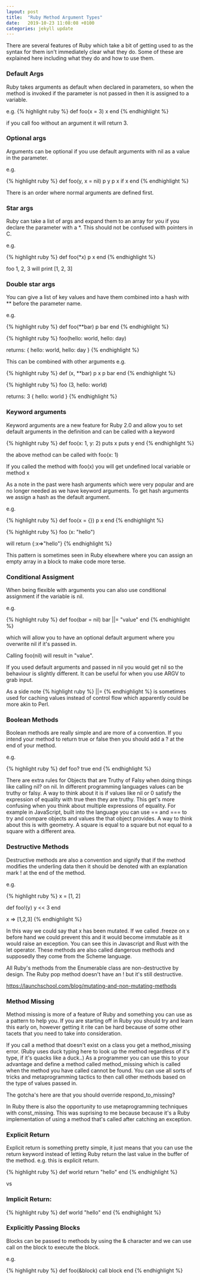 ```yaml
---
layout: post
title:  "Ruby Method Argument Types"
date:   2019-10-23 11:08:08 +0100
categories: jekyll update
---
```

There are several features of Ruby which take a bit of getting used to as the syntax for them isn't immediately clear what they do. Some of these are explained here including what they do and how to use them.

### Default Args

Ruby takes arguments as default when declared in parameters, so when the method is invoked if the parameter is not passed in then it is assigned to a variable.

e.g.
{% highlight ruby %}
def foo(x = 3)
   x
end
{% endhighlight %}

if you call foo without an argument it will return 3.

### Optional args

Arguments can be optional if you use default arguments with nil as a value in the parameter.

e.g.

{% highlight ruby %}
def foo(y, x = nil)
   p y
   p x if x
end
{% endhighlight %}

There is an order where normal arguments are defined first.

### Star args

Ruby can take a list of args and expand them to an array for you if you declare the parameter with a *. This should not be confused with pointers in C.

e.g.

{% highlight ruby %}
def foo(*x)
   p x
end
{% endhighlight %}

foo 1, 2, 3 will print [1, 2, 3]

### Double star args

You can give a list of key values and have them combined into a hash with ** before the parameter name.

e.g.

{% highlight ruby %}
def foo(**bar)
   p bar
end
{% endhighlight %}

{% highlight ruby %}
foo(hello: world, hello: day)

returns:
{ hello: world, hello: day }
{% endhighlight %}

This can be combined with other arguments e.g.

{% highlight ruby %}
def (x, **bar)
  p x
  p bar
end
{% endhighlight %}

{% highlight ruby %}
foo (3, hello: world)

returns:
3
{ hello: world }
{% endhighlight %}

### Keyword arguments

Keyword arguments are a new feature for Ruby 2.0 and allow you to set default arguments in the definition and can be called with a keyword

{% highlight ruby %}
def foo(x: 1, y: 2)
  puts x
  puts y
end
{% endhighlight %}

the above method can be called with foo(x: 1) 

If you called the method with foo(x) you will get undefined local variable or method x

As a note in the past were hash arguments which were very popular and are no longer needed as we have keyword arguments. To get hash arguments we assign a hash as the default argument.

e.g. 

{% highlight ruby %}
def foo(x = {})
  p x
end
{% endhighlight %}

{% highlight ruby %}
foo (x: "hello")

will return
{:x=>"hello"}
{% endhighlight %}

This pattern is sometimes seen in Ruby elsewhere where you can assign an empty array in a block to make code more terse.

### Conditional Assigment

When being flexible with arguments you can also use conditional assignment if the variable is nil.

e.g.

{% highlight ruby %}
def foo(bar = nil)
   bar ||= "value"
end
{% endhighlight %}

which will allow you to have an optional default argument where you overwrite nil if it's passed in.

Calling foo(nil) will result in "value".

If you used default arguments and passed in nil you would get nil so the behaviour is slightly different. It can be useful for when you use ARGV to grab input.

As a side note {% highlight ruby %} ||= {% endhighlight %} is sometimes used for caching values instead of control flow which apparently could be more akin to Perl.

### Boolean Methods

Boolean methods are really simple and are more of a convention. If you intend your method to return true or false then you should add a ? at the end of your method.

e.g.

{% highlight ruby %}
def foo?
   true
end
{% endhighlight %}

There are extra rules for Objects that are Truthy of Falsy when doing things like calling nil? on nil. In different programming languages values can be truthy or falsy. A way to think about it is if values like nil or 0 satisfy the expression of equality with true then they are truthy. This get's more confusing when you think about multiple expressions of equality. For example in JavaScript, built into the language you can use == and === to try and compare objects and values the that object provides. A way to think about this is with geometry. A square is equal to a square but not equal to a square with a different area.

### Destructive Methods

Destructive methods are also a convention and signify that if the method modifies the underling data then it should be denoted with an explanation mark ! at the end of the method.

e.g.

{% highlight ruby %}
x = [1, 2]

def foo!(y)
   y << 3
end

x
=> [1,2,3]
{% endhighlight %}

In this way we could say that x has been mutated. If we called .freeze on x before hand we could prevent this and it would become immutable as it would raise an exception. You can see this in Javascript and Rust with the let operator. These methods are also called dangerous methods and supposedly they come from the Scheme language.

All Ruby's methods from the Enumerable class are non-destructive by design. The Ruby pop method doesn't have an ! but it's still destructive.

https://launchschool.com/blog/mutating-and-non-mutating-methods

### Method Missing

Method missing is more of a feature of Ruby and something you can use as a pattern to help you. If you are starting off in Ruby you should try and learn this early on, however getting it rite can be hard because of some other tacets that you need to take into consideration.

If you call a method that doesn't exist on a class you get a method_missing error. (Ruby uses duck typing here to look up the method regardless of it's type, if it's quacks like a duck..) As a programmer you can use this to your advantage and define a method called method_missing which is called when the method you have called cannot be found. You can use all sorts of tricks and metaprogramming tactics to then call other methods based on the type of values passed in.

The gotcha's here are that you should override respond_to_missing?

In Ruby there is also the opportunity to use metaprogramming techniques with const_missing.
This was suprising to me because because it's a Ruby implementation of using a method that's called after catching an exception.

### Explicit Return

Explicit return is something pretty simple, it just means that you can use the return keyword instead of letting Ruby return the last value in the buffer of the method. e.g. this is explicit return.

{% highlight ruby %}
def world
  return "hello"
end
{% endhighlight %}

vs

### Implicit Return:

{% highlight ruby %}
def world
  "hello"
end
{% endhighlight %}

### Explicitly Passing Blocks

Blocks can be passed to methods by using the & character and we can use call on the block to execute the block.

e.g.

{% highlight ruby %}
def foo(&block)
  call block
end
{% endhighlight %}